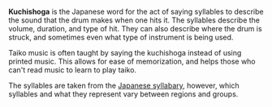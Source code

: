**Kuchishoga** is the Japanese word for the act of saying syllables to describe the sound that the drum makes when one hits it. The syllables describe the volume, duration, and type of hit. They can also describe where the drum is struck, and sometimes even what type of instrument is being used.

Taiko music is often taught by saying the kuchishoga instead of using printed music. This allows for ease of memorization, and helps those who can't read music to learn to play taiko.

The syllables are taken from the <a href="https://www.nhk.or.jp/lesson/en/letters/hiragana.html" target="_blank">Japanese syllabary</a>, however, which syllables and what they represent vary between regions and groups. 
